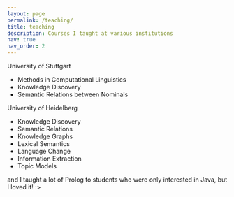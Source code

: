 ```yaml
---
layout: page
permalink: /teaching/
title: teaching
description: Courses I taught at various institutions
nav: true
nav_order: 2
---
```


University of Stuttgart
<ul>
  <li>Methods in Computational Linguistics</li>
  <li>Knowledge Discovery</li>
  <li>Semantic Relations between Nominals</li>
</ul>

University of Heidelberg
<ul>
  <li>Knowledge Discovery</li>
  <li>Semantic Relations</li>
  <li>Knowledge Graphs</li>
  <li>Lexical Semantics</li>
  <li>Language Change</li>
  <li>Information Extraction</li>
  <li>Topic Models</li>
</ul>
  
and I taught a lot of Prolog to students who were only interested in Java, but I loved it! :> 
